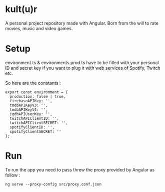 # kult(u)r
A personal project repository made with Angular.
Born from the will to rate movies, music and video games.

# Setup

environment.ts & environments.prod.ts have to be filled with your personal ID and secret key if you want to plug it with web services of Spotify, Twitch etc.

So here are the constants :

```
export const environment = {
  production: false | true,
  firebaseAPIKey: '',
  tmdbAPIKeyV3: '',
  tmdbAPIKeyV4: '',
  igdbAPIUserKey: '',
  twitchAPIClientID: '',
  twitchAPIClientSECRET: '',
  spotifyClientID: '',
  spotifyClientSECRET: ''
};
```
# Run

To run the app you need to pass threw the proxy provided by Angular as follow :

```
ng serve --proxy-config src/proxy.conf.json
```
